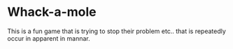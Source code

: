 # Whack-a-mole
This is a fun game that is trying to stop their problem etc.. that is repeatedly occur in apparent in mannar.
